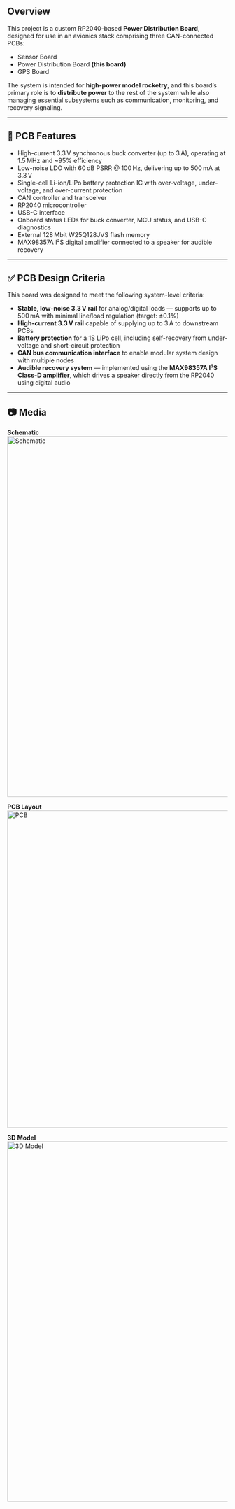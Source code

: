 ## Overview

This project is a custom RP2040-based **Power Distribution Board**, designed for use in an avionics stack comprising three CAN-connected PCBs:  
- Sensor Board  
- Power Distribution Board **(this board)** 
- GPS Board

The system is intended for **high-power model rocketry**, and this board’s primary role is to **distribute power** to the rest of the system while also managing essential subsystems such as communication, monitoring, and recovery signaling.

---

## 📡 PCB Features

- High-current 3.3 V synchronous buck converter (up to 3 A), operating at 1.5 MHz and ~95% efficiency  
- Low-noise LDO with 60 dB PSRR @ 100 Hz, delivering up to 500 mA at 3.3 V  
- Single-cell Li-ion/LiPo battery protection IC with over-voltage, under-voltage, and over-current protection  
- CAN controller and transceiver  
- RP2040 microcontroller  
- USB-C interface  
- Onboard status LEDs for buck converter, MCU status, and USB-C diagnostics  
- External 128 Mbit W25Q128JVS flash memory  
- MAX98357A I²S digital amplifier connected to a speaker for audible recovery


---

## ✅ PCB Design Criteria

This board was designed to meet the following system-level criteria:

- **Stable, low-noise 3.3 V rail** for analog/digital loads — supports up to 500 mA with minimal line/load regulation (target: ±0.1%)
- **High-current 3.3 V rail** capable of supplying up to 3 A to downstream PCBs
- **Battery protection** for a 1S LiPo cell, including self-recovery from under-voltage and short-circuit protection
- **CAN bus communication interface** to enable modular system design with multiple nodes
- **Audible recovery system** — implemented using the **MAX98357A I²S Class-D amplifier**, which drives a speaker directly from the RP2040 using digital audio

---

## 📷 Media

**Schematic**  
<img width="1198" height="825" alt="Schematic" src="https://github.com/user-attachments/assets/0feec0ab-8769-4062-970b-4b7c44f42931" />

**PCB Layout**  
<img width="727" height="726" alt="PCB" src="https://github.com/user-attachments/assets/56e3cc84-d94c-4757-b918-3196ad6e1237" />

**3D Model**  
<img width="897" height="824" alt="3D Model" src="https://github.com/user-attachments/assets/790dbb87-3a3d-4196-b3ab-e01e4494cdfc" />
